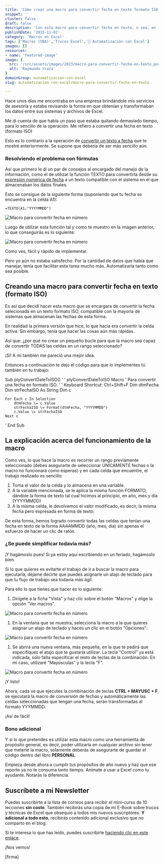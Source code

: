 ```yaml
---
title: 'Cómo crear una macro para convertir fecha en texto formato ISO de forma fácil y rápida'
snippet: ''
cluster: false
draft: false 
description: 'Con esta macro para convertir fecha en texto, o sea, en formato ISO, podrás ahorrarte mucho tiempo en conversiones y concentrarte en el resto del trabajo.'
publishDate: '2015-11-02'
category: 'Macros en Excel'
tags: ['Macros (VBA)','Trucos Excel','🤖 Automatización con Excel']
images: []
resources: 
- name: 'featured-image'
image: {
  src: '/src/assets/images/2023/macro-para-convertir-fecha-en-texto_portada.png',
  alt: 'Raymundo Ycaza'
}
domainGroup: automatizacion-con-excel
slug: automatizacion-con-excel/macro-para-convertir-fecha-en-texto

---
```


Hace unos días me encontraba en una empresa brindándole mis servicios de asesoría y estaba revisando la forma en que obtenían y transformaban los datos entre sus sistemas y archivos de Excel.

Me di cuenta de que había un paso que estaba quitando demasiado tiempo, para lo sencillo de la operación. Me refiero a convertir una fecha en texto (formato ISO)

Esto es lo contrario a la operación de [convertir un texto a fecha](http://raymundoycaza.com/como-convertir-un-texto-a-fecha/) que te mostré anteriormente. Se supone que debería de ser más sencillo aún.

### Resolviendo el problema con fórmulas

Así que primero le di un par de consejos al encargado del manejo de la información, como el de utilizar la función TEXTO para convertirla desde su [expresión numérica de fecha](http://raymundoycaza.com/que-son-las-fechas-para-excel/) a un texto compatible con el sistema en el que almacenaban los datos finales.

Esto se consigue de la siguiente forma (suponiendo que tu fecha se encuentra en la celda A1):

`=TEXTO(A1;"YYYYMMDD")`

![Macro para convertir fecha en número](images/macro-para-convertir-fecha-en-numero.png)

Luego de utilizar esta función tal y como te muestro en la imagen anterior, lo que conseguirás es lo siguiente:

![Macro para convertir fecha en número](images/macro-para-convertir-fecha-en-numero-01.png)

Como ves, fácil y rápido de implementar.

Pero yo aún no estaba satisfecho. Por la cantidad de datos que había que manejar, tenía que facilitar esta tarea mucho más. Automatizarla tanto como sea posible.

## Creando una macro para convertir fecha en texto (formato ISO)

Es así que decidí hacer esta macro que se encargara de convertir la fecha selecionada en un texto formato ISO, compatible con la mayoría de sistemas que almacenan las fechas de esta forma.

En realidad la primera versión que hice, lo que hacía era convertir la celda activa. Sin embargo, tenía que hacer las cosas aún más rápidas.

Así que: ¿por qué no crear un pequeño bucle para que la macro sea capaz de convertir TODAS las celdas en un rango seleccionado?

¡Sí! A mi también me pareció una mejor idea.

Entonces a continuación te dejo el código para que lo implementes tú también en tu trabajo:

Sub plyConvertDateToISO()
'
' plyConvertDateToISO Macro
' Para convertir una fecha en formato ISO.
'
' Keyboard Shortcut: Ctrl+Shift+F
    Dim dtmFecha
    Dim strFechaISO As String
    Dim c
    
    
    For Each c In Selection
        dtmFecha \= c.Value
        strFechaISO \= Format(dtmFecha, "YYYYMMDD")
        c.Value \= strFechaISO
    Next c
    
    
'
End Sub

## La explicación acerca del funcionamiento de la macro

Como ves, lo que hace la macro es recorrer un rango previamente seleccionado (debes asegurarte de seleccionar ÚNICAMENTE fechas o la macro no funcionará como esperas) y en cada celda que encuentre, el trabajo realizado es sencillo:

1. Toma el valor de la celda y lo almacena en una variable.
2. A la variable mencionada, se le aplica la misma función FORMATO, dándole la forma de texto tal cual hicimos al principio, en año, mes y día (YYYYMMDD)
3. A la misma celda, le devolvemos el valor modificado, es decir, la misma fecha pero expresada en forma de texto.

De esta forma, hemos logrado convertir todas las celdas que tenían una fecha en texto de la forma AAAAMMDD (año, mes, día) sin apenas el esfuerzo de hacer un clic de ratón.

### ¿Se puede simplificar todavía más?

¡Y hagámoslo pues! Si ya estoy aquí escribiendo en un feriado, hagámoslo bien.

Si lo que quieres es evitarte el trabajo de ir a buscar la macro para ejecutarla, déjame decirte que puedes asignarle un atajo de teclado para que tu flujo de trabajo sea todavía más ágil.

Para ello lo que tienes que hacer es lo siguiente:

1. Dirígete a la ficha "Vista" y haz clic sobre el botón "Macros" y elige la opción "Ver macros".

![Macro para convertir fecha en número](images/macro-para-convertir-fecha-en-numero-02.png)

1. En la ventana que se muestra, selecciona la macro a la que quieres asignar un atajo de teclado y haces un clic en el botón "Opciones":

![Macro para convertir fecha en número](images/macro-para-convertir-fecha-en-numero-03.png)

1. Se abrirá una nueva ventana, más pequeña, en la que te pedirá que especifiques el atajo que te gustaría utilizar. La tecla "Control" ya está indicada, solo falta especificar el resto de teclas de la combinación. En mi caso, utilizaré "Mayúsculas" y la tecla "F".

![Macro para convertir fecha en número](images/macro-para-convertir-fecha-en-numero-04.png)

¡Y listo!

Ahora, cada ve que ejecutes la combinación de teclas **CTRL + MAYUSC + F**, se ejecutará la macro de conversión de fechas y automáticamente las celdas seleccionadas que tengan una fecha, serán transformadas al formato YYYMMDD.

¡Así de fácil!

### Bono adicional

Y si lo que pretendes es utilizar esta macro como una herramienta de propósito general, es decir, poder utilizarla en cualquier archivo sin tener que meterle la macro, solamente deberás de asegurarte de guardar el código dentro del libro **PERSONAL**.

Empieza desde ahora a cumplir tus propósitos de año nuevo y haz que ese reporte ya no te consuma tanto tiempo. Anímate a usar a Excel como tu ayudante. Notarás la diferencia.

## Suscríbete a mi Newsletter

Puedes suscribirte a la lista de correos para recibir el mini-curso de 10 lecciones **sin costo**. También recibirás una copia de mi E-Book sobre trucos y técnicas de Excel que obsequio a todos mis nuevos suscriptores. **Y adicional a todo esto**, recibirás contenido adicional exclusivo que no comparto en el blog.

Si te interesa lo que has leído, puedes suscribirte [haciendo clic en este enlace](#).

¡Nos vemos!

\[firma\]
